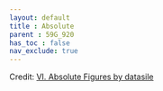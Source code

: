 ```yaml
---
layout: default
title : Absolute
parent : 59G_920
has_toc : false
nav_exclude: true
--- 
```

<div id="observablehq-content-0e69f2aa"></div>
<div id="observablehq-text1-0e69f2aa"></div>
<div id="observablehq-TitleB-0e69f2aa"></div>
<div id="observablehq-TitleB1-0e69f2aa"></div>
<div id="observablehq-text2-0e69f2aa"></div>
<div id="observablehq-viewof-origines-0e69f2aa"></div>
<div id="observablehq-viewof-annee_min2-0e69f2aa"></div>
<div id="observablehq-viewof-dataSelector-0e69f2aa"></div>
<div id="observablehq-map1-0e69f2aa"></div>
<div id="observablehq-text3-0e69f2aa"></div>
<div id="observablehq-viewof-origines1-0e69f2aa"></div>
<div id="observablehq-viewof-dataSelector1-0e69f2aa"></div>
<div id="observablehq-graph1-0e69f2aa"></div>
<div id="observablehq-titleB2-0e69f2aa"></div>
<div id="observablehq-text4-0e69f2aa"></div>
<div id="observablehq-viewof-origines2-0e69f2aa"></div>
<div id="observablehq-viewof-annee_min-0e69f2aa"></div>
<div id="observablehq-viewof-dataSelector2-0e69f2aa"></div>
<div id="observablehq-map2-0e69f2aa"></div>
<div id="observablehq-viewof-origines3-0e69f2aa"></div>
<div id="observablehq-viewof-dataSelector3-0e69f2aa"></div>
<p>Credit: <a href="https://observablehq.com/d/61e040b4418144db"> VI. Absolute Figures by datasile</a></p>

<link rel="stylesheet" href="https://cdn.jsdelivr.net/npm/@observablehq/inspector@5/dist/inspector.css">
<script type="module">
import {Runtime, Inspector} from "https://cdn.jsdelivr.net/npm/@observablehq/runtime@5/dist/runtime.js";
import define from "https://api.observablehq.com/d/61e040b4418144db.js?v=4";
new Runtime().module(define, name => {
  if (name === "content") return new Inspector(document.querySelector("#observablehq-content-0e69f2aa"));
  if (name === "text1") return new Inspector(document.querySelector("#observablehq-text1-0e69f2aa"));
  if (name === "TitleB") return new Inspector(document.querySelector("#observablehq-TitleB-0e69f2aa"));
  if (name === "TitleB1") return new Inspector(document.querySelector("#observablehq-TitleB1-0e69f2aa"));
  if (name === "text2") return new Inspector(document.querySelector("#observablehq-text2-0e69f2aa"));
  if (name === "viewof origines") return new Inspector(document.querySelector("#observablehq-viewof-origines-0e69f2aa"));
  if (name === "viewof annee_min2") return new Inspector(document.querySelector("#observablehq-viewof-annee_min2-0e69f2aa"));
  if (name === "viewof dataSelector") return new Inspector(document.querySelector("#observablehq-viewof-dataSelector-0e69f2aa"));
  if (name === "map1") return new Inspector(document.querySelector("#observablehq-map1-0e69f2aa"));
  if (name === "text3") return new Inspector(document.querySelector("#observablehq-text3-0e69f2aa"));
  if (name === "viewof origines1") return new Inspector(document.querySelector("#observablehq-viewof-origines1-0e69f2aa"));
  if (name === "viewof dataSelector1") return new Inspector(document.querySelector("#observablehq-viewof-dataSelector1-0e69f2aa"));
  if (name === "graph1") return new Inspector(document.querySelector("#observablehq-graph1-0e69f2aa"));
  if (name === "titleB2") return new Inspector(document.querySelector("#observablehq-titleB2-0e69f2aa"));
  if (name === "text4") return new Inspector(document.querySelector("#observablehq-text4-0e69f2aa"));
  if (name === "viewof origines2") return new Inspector(document.querySelector("#observablehq-viewof-origines2-0e69f2aa"));
  if (name === "viewof annee_min") return new Inspector(document.querySelector("#observablehq-viewof-annee_min-0e69f2aa"));
  if (name === "viewof dataSelector2") return new Inspector(document.querySelector("#observablehq-viewof-dataSelector2-0e69f2aa"));
  if (name === "map2") return new Inspector(document.querySelector("#observablehq-map2-0e69f2aa"));
  if (name === "viewof origines3") return new Inspector(document.querySelector("#observablehq-viewof-origines3-0e69f2aa"));
  if (name === "viewof dataSelector3") return new Inspector(document.querySelector("#observablehq-viewof-dataSelector3-0e69f2aa"));
  return ["RequestsO","AnswersO","TransfersO","selectedData","maxDataValue","selectedDataValue","filteredByGeo1","origines1Label","top10PartnersForGeo1","filteredDataForTop101","maxCount","dataSelector1Label","selectedDataValue1","selectedData1","AnswersI","RequestsI","TransfersI","selectedData2","maxDataValue2","selectedDataValue2","filteredByGeo3","origines3Label","top10PartnersForGeo3","filteredDataForTop103","maxCount3","dataSelector3Label","selectedDataValue3","selectedData3"].includes(name);
});
</script>
